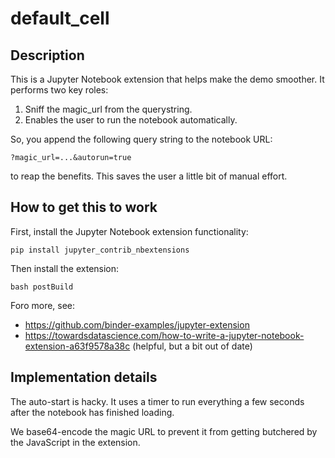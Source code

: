 # default_cell

## Description

This is a Jupyter Notebook extension that helps make the demo smoother.
It performs two key roles:

1. Sniff the magic_url from the querystring.
2. Enables the user to run the notebook automatically.

So, you append the following query string to the notebook URL:

    ?magic_url=...&autorun=true

to reap the benefits.
This saves the user a little bit of manual effort.

## How to get this to work

First, install the Jupyter Notebook extension functionality:

    pip install jupyter_contrib_nbextensions

Then install the extension:

    bash postBuild

Foro more, see:

- https://github.com/binder-examples/jupyter-extension 
- https://towardsdatascience.com/how-to-write-a-jupyter-notebook-extension-a63f9578a38c (helpful, but a bit out of date)

## Implementation details

The auto-start is hacky.  It uses a timer to run everything a few seconds after the notebook has finished loading.

We base64-encode the magic URL to prevent it from getting butchered by the JavaScript in the extension.
